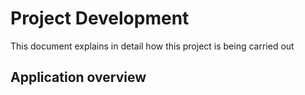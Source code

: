 # Project Development
This document explains in detail how this project is being carried out
## Application overview

